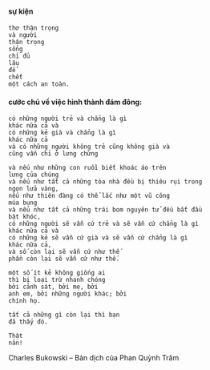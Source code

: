 #### sự kiện
    thơ thận trọng
    và người
    thận trọng
    sống
    chỉ đủ
    lâu
    để
    chết
    một cách an toàn.

#### cước chú về việc hình thành đám đông:

    có những người trẻ và chẳng là gì
    khác nữa cả và
    có những kẻ già và chẳng là gì
    khác nữa cả
    và có những người không trẻ cũng không già và
    cũng vẫn chỉ ở lưng chừng

    và nếu như những con ruồi biết khoác áo trên
    lưng của chúng
    và nếu như tất cả những tòa nhà đều bị thiêu rụi trong
    ngọn lửa vàng,
    nếu như thiên đàng có thể lắc như một vũ công
    múa bụng
    và nếu như tất cả những trái bom nguyên tử đều bắt đầu
    bật khóc,
    có những người sẽ vẫn cứ trẻ và sẽ vẫn cứ chẳng là gì
    khác nữa cả và
    có những kẻ sẽ vẫn cứ già và sẽ vẫn cứ chẳng là gì
    khác nữa cả,
    và số còn lại sẽ vẫn cứ như thế
    phần còn lại sẽ vẫn cứ như thế.

    một số ít kẻ không giống ai
    thì bị loại trừ nhanh chóng
    bởi cảnh sát, bởi mẹ, bởi
    anh em, bởi những người khác; bởi
    chính họ.

    tất cả những gì còn lại thì bạn
    đã thấy đó.

    Thật
    nản!

Charles Bukowski – Bản dịch của Phan Quỳnh Trâm